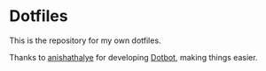 Dotfiles
=================

This is the repository for my own dotfiles.

Thanks to [anishathalye][anishathalye] for developing [Dotbot][dotbot], making things easier.




[dotbot]: https://github.com/anishathalye/dotbot
[anishathalye]: https://github.com/anishathalye